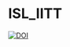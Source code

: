 # ISL_IITT
[![DOI](https://zenodo.org/badge/605038598.svg)](https://zenodo.org/badge/latestdoi/605038598)
